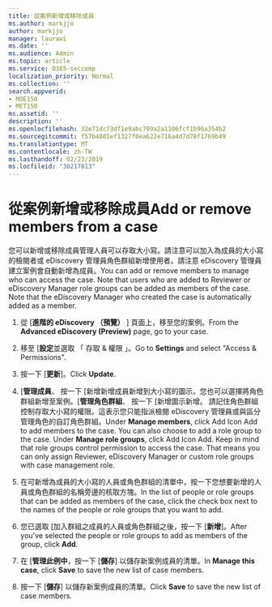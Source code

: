 ```yaml
---
title: 從案例新增或移除成員
ms.author: markjjo
author: markjjo
manager: laurawi
ms.date: ''
ms.audience: Admin
ms.topic: article
ms.service: O365-seccomp
localization_priority: Normal
ms.collection: ''
search.appverid:
- MOE150
- MET150
ms.assetid: ''
description: ''
ms.openlocfilehash: 32e71dc73df1e9abc709a2a1106fcf1b96a354b2
ms.sourcegitcommit: f57b4001ef1327f0ea622e716a4d7d78f1769b49
ms.translationtype: MT
ms.contentlocale: zh-TW
ms.lasthandoff: 02/23/2019
ms.locfileid: "30217813"
---
```

# <a name="add-or-remove-members-from-a-case"></a><span data-ttu-id="e18c1-102">從案例新增或移除成員</span><span class="sxs-lookup"><span data-stu-id="e18c1-102">Add or remove members from a case</span></span>

<span data-ttu-id="e18c1-p101">您可以新增或移除成員管理人員可以存取大小寫。請注意可以加入為成員的大小寫的檢閱者或 eDiscovery 管理員角色群組新增使用者。請注意 eDiscovery 管理員建立案例會自動新增為成員。</span><span class="sxs-lookup"><span data-stu-id="e18c1-p101">You can add or remove members to manage who can access the case. Note that users who are added to Reviewer or eDiscovery Manager role groups can be added as members of the case. Note that the eDiscovery Manager who created the case is automatically added as a member.</span></span>

1. <span data-ttu-id="e18c1-106">從 [**進階的 eDiscovery （預覽）** ] 頁面上，移至您的案例。</span><span class="sxs-lookup"><span data-stu-id="e18c1-106">From the **Advanced eDiscovery (Preview)** page, go to your case.</span></span>

2. <span data-ttu-id="e18c1-107">移至 [**設定**並選取 「 存取 & 權限 」。</span><span class="sxs-lookup"><span data-stu-id="e18c1-107">Go to **Settings** and select "Access & Permissions".</span></span>
 
3. <span data-ttu-id="e18c1-108">按一下 [**更新**]。</span><span class="sxs-lookup"><span data-stu-id="e18c1-108">Click **Update**.</span></span>
 
4. <span data-ttu-id="e18c1-p102">[**管理成員**、 按一下 [新增新增成員新增到大小寫的圖示。您也可以選擇將角色群組新增至案例。[**管理角色群組**、 按一下 [新增圖示新增。 請記住角色群組控制存取大小寫的權限。這表示您只能指派檢閱 eDiscovery 管理員或與區分管理角色的自訂角色群組。</span><span class="sxs-lookup"><span data-stu-id="e18c1-p102">Under **Manage members**, click Add Icon Add to add members to the case. You can also choose to add a role group to the case. Under **Manage role groups**, click Add Icon Add.  Keep in mind that role groups control permission to access the case. That means you can only assign Reviewer, eDiscovery Manager or custom role groups with case management role.</span></span>
 
5. <span data-ttu-id="e18c1-114">在可新增為成員的大小寫的人員或角色群組的清單中，按一下您想要新增的人員或角色群組的名稱旁邊的核取方塊。</span><span class="sxs-lookup"><span data-stu-id="e18c1-114">In the list of people or role groups that can be added as members of the case, click the check box next to the names of the people or role groups that you want to add.</span></span>

6. <span data-ttu-id="e18c1-115">您已選取 [加入群組之成員的人員或角色群組之後，按一下 [**新增**]。</span><span class="sxs-lookup"><span data-stu-id="e18c1-115">After you've selected the people or role groups to add as members of the group, click **Add**.</span></span>

7. <span data-ttu-id="e18c1-116">在 [**管理此例中**，按一下 [**儲存**] 以儲存新案例成員的清單。</span><span class="sxs-lookup"><span data-stu-id="e18c1-116">In **Manage this case**, click **Save** to save the new list of case members.</span></span>

8. <span data-ttu-id="e18c1-117">按一下 [**儲存**] 以儲存新案例成員的清單。</span><span class="sxs-lookup"><span data-stu-id="e18c1-117">Click **Save** to save the new list of case members.</span></span>
